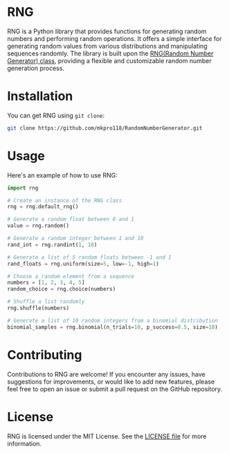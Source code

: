 # RNG

RNG is a Python library that provides functions for generating random numbers and performing random operations. It offers a simple interface for generating random values from various distributions and manipulating sequences randomly. The library is built upon the [RNG(Random Number Generator) class](https://github.com/mkpro118/RandomNumberGenerator/blob/main/rng/rng.py#L18-L688), providing a flexible and customizable random number generation process.

# Installation

You can get RNG using `git clone`:

```bash
git clone https://github.com/mkpro118/RandomNumberGenerator.git
```

# Usage

Here's an example of how to use RNG:

```python
import rng

# Create an instance of the RNG class
rng = rng.default_rng()

# Generate a random float between 0 and 1
value = rng.random()

# Generate a random integer between 1 and 10
rand_int = rng.randint(1, 10)

# Generate a list of 5 random floats between -1 and 1
rand_floats = rng.uniform(size=5, low=-1, high=1)

# Choose a random element from a sequence
numbers = [1, 2, 3, 4, 5]
random_choice = rng.choice(numbers)

# Shuffle a list randomly
rng.shuffle(numbers)

# Generate a list of 10 random integers from a binomial distribution
binomial_samples = rng.binomial(n_trials=10, p_success=0.5, size=10)
```

# Contributing

Contributions to RNG are welcome! If you encounter any issues, have suggestions for improvements, or would like to add new features, please feel free to open an issue or submit a pull request on the GitHub repository.

# License

RNG is licensed under the MIT License. See the [LICENSE file](https://github.com/mkpro118/RandomNumberGenerator/blob/main/LICENSE) for more information.
